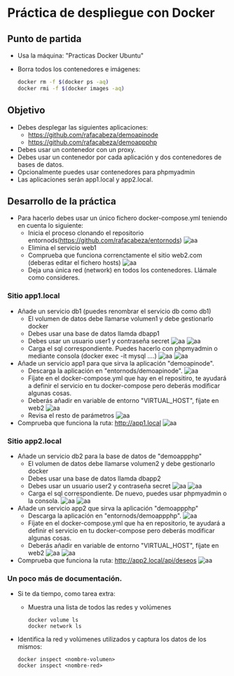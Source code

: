 # Práctica de despliegue con Docker

## Punto de partida

- Usa la máquina: "Practicas Docker Ubuntu"
- Borra todos los contenedores e imágenes:

  ```bash
  docker rm -f $(docker ps -aq)
  docker rmi -f $(docker images -aq)
  ```

## Objetivo

- Debes desplegar las siguientes aplicaciones:
  - https://github.com/rafacabeza/demoapinode
  - https://github.com/rafacabeza/demoappphp
- Debes usar un contenedor con un proxy.
- Debes usar un contenedor por cada aplicación y dos contenedores de bases de datos.
- Opcionalmente puedes usar contenedores para phpmyadmin
- Las aplicaciones serán app1.local y app2.local.

## Desarrollo de la práctica

- Para hacerlo debes usar un único fichero docker-compose.yml teniendo en cuenta lo siguiente:
  - Inicia el proceso clonando el repositorio entornods(https://github.com/rafacabeza/entornods)
  ![aa](./capturas/captura9.png "")
  - Elimina el servicio web1
  - Comprueba que funciona correnctamente el sitio web2.com (deberas editar el fichero hosts)
  ![aa](./capturas/captura6.png "")
  - Deja una única red (network) en todos los contenedores. Llámale como consideres.

### Sitio app1.local

- Añade un servicio db1 (puedes renombrar el servicio db como db1)
  - El volumen de datos debe llamarse volumen1 y debe gestionarlo docker
  - Debes usar una base de datos llamda dbapp1 
  - Debes usar un usuario user1 y contraseña secret
  ![aa](./capturas/captura4.png "")
  ![aa](./capturas/captura3.png "")
  - Carga el sql correspondiente. Puedes hacerlo con phpmyadmin o mediante consola (docker exec -it <contenedor> mysql ....)
  ![aa](./capturas/captura12.png "")
  ![aa](./capturas/captura13.png "")
- Añade un servicio app1 para que sirva la aplicación "demoapinode". 
  - Descarga la aplicación en "entornods/demoapinode".
  ![aa](./capturas/captura10.png "")
  - Fíjate en el docker-compose.yml que hay en el repositiro, te ayudará a definir el servicio en tu docker-compose pero deberás modificar algunas cosas.
  - Deberás añadir en variable de entorno "VIRTUAL_HOST", fíjate en web2
  ![aa](./capturas/captura1.png "")
  - Revisa el resto de parámetros
  ![aa](./capturas/captura8.png "")
- Comprueba que funciona la ruta: http://app1.local
![aa](./capturas/captura17.png "")

### Sitio app2.local

- Añade un servicio db2 para la base de datos de "demoappphp"
  - El volumen de datos debe llamarse volumen2 y debe gestionarlo docker
  - Debes usar una base de datos llamda dbapp2 
  - Debes usar un usuario user2 y contraseña secret
  ![aa](./capturas/captura5.png "")
  ![aa](./capturas/captura3.png "")
  - Carga el sql correspondiente. De nuevo, puedes usar phpmyadmin o la consola.
  ![aa](./capturas/captura14.png "")
  ![aa](./capturas/captura15.png "")
- Añade un servicio app2 que sirva la aplicación "demoappphp"
  - Descarga la aplicación en "entornods/demoappphp".
  ![aa](./capturas/captura11.png "")
  - Fíjate en el docker-compose.yml que ha en repositorio, te ayudará a definir el servicio en tu docker-compose pero deberás modificar algunas cosas.
  - Deberás añadir en variable de entorno "VIRTUAL_HOST", fíjate en web2
  ![aa](./capturas/captura2.png "")
  ![aa](./capturas/captura16.png "")
- Comprueba que funciona la ruta: http://app2.local/api/deseos
![aa](./capturas/captura7.png "")

### Un poco más de documentación. 

- Si te da tiempo, como tarea extra:
  - Muestra una lista de todos las redes y volúmenes  

    ```
    docker volume ls
    docker network ls
    ```

- Identifica la red y volúmenes utilizados y captura los datos de los mismos:

    ```
    docker inspect <nombre-volumen>
    docker inspect <nombre-red>
    ```